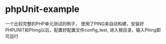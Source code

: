 phpUnit-example
===============

一个比较完整的PHP单元测试的例子，
使用了PING来自动构建，安装好PHPUNIT和Phing以后，配置好配置文件config_test, 进入根目录，输入Phing即可运行